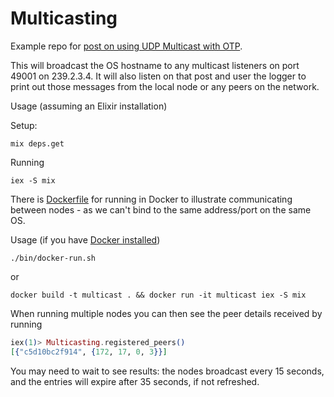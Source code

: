 # Multicasting

Example repo for [post on using UDP Multicast with OTP](https://furlough.merecomplexities.com/elixir/otp/networking/nerves/2021/03/09/fun-with-multicasting.html).

This will broadcast the OS hostname to any multicast listeners on port 49001 on 239.2.3.4. It will also listen on that
post and user the logger to print out those messages from the local node or any peers on the network.

Usage (assuming an Elixir installation)

Setup:

```shell
mix deps.get
```

Running

```shell
iex -S mix
```

There is [Dockerfile](Dockerfile) for running in Docker to illustrate
communicating between nodes - as we can't bind to the same address/port on the same OS.

Usage (if you have [Docker installed](https://docs.docker.com/engine/install/))

```shell
./bin/docker-run.sh
```

or

```shell
docker build -t multicast . && docker run -it multicast iex -S mix
```

When running multiple nodes you can then see the peer details received by running

```elixir
iex(1)> Multicasting.registered_peers()
[{"c5d10bc2f914", {172, 17, 0, 3}}]
```

You may need to wait to see results: the nodes broadcast every 15 seconds, and the entries will expire after 35 seconds, if not refreshed.
